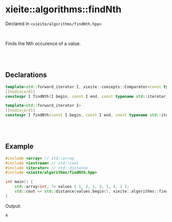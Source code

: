 # xieite::algorithms::findNth
Declared in `<xieite/algorithms/findNth.hpp>`

<br/>

Finds the Nth occurence of a value.

<br/><br/>

## Declarations
```cpp
template<std::forward_iterator I, xieite::concepts::Comparator<const typename std::iterator_traits<I>::value_type> F>
[[nodiscard]]
constexpr I findNth(I begin, const I end, const typename std::iterator_traits<I>::value_type& value, typename std::iterator_traits<I>::difference_type count, const F& comparator) noexcept;
```
```cpp
template<std::forward_iterator I>
[[nodiscard]]
constexpr I findNth(const I begin, const I end, const typename std::iterator_traits<I>::value_type& value, const typename std::iterator_traits<I>::difference_type count) noexcept;
```

<br/><br/>

## Example
```cpp
#include <array> // std::array
#include <iostream> // std::cout
#include <iterator> // std::distance
#include <xieite/algorithms/findNth.hpp>

int main() {
	std::array<int, 7> values { 1, 2, 1, 3, 1, 4, 1 };
	std::cout << std::distance(values.begin(), xieite::algorithms::findNth(values.begin(), values.end(), 1, 3)) << '\n';
}
```
Output:
```
4
```
